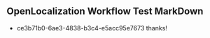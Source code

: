 ## OpenLocalization Workflow Test MarkDown
* ce3b71b0-6ae3-4838-b3c4-e5acc95e7673 
thanks!<!--HONumber=Mar16_HO4-->
